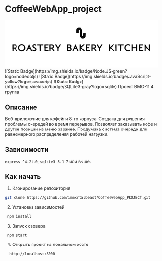 <!--зависимости-->
# CoffeeWebApp_project
<img src="assets/public/Img/logo.png" alt="Логотип проекта">
![Static Badge](https://img.shields.io/badge/Node.JS-green?logo=nodedotjs)
![Static Badge](https://img.shields.io/badge/JavaScript-yellow?logo=javascript)
![Static Badge](https://img.shields.io/badge/SQLite3-gray?logo=sqlite)  
Проект ВМО-11 4 группа

## Описание
Веб-приложение для кофейни 8-го корпуса. Создана для решения проблемы очередей во время перерывов. Позволяет заказывать кофе и другие позиции из меню заранее. Продумана система очереди для равномерного распределения рабочей нагрузки.
## Зависимости
```express ^4.21.0```, ```sqlite3 5.1.7``` или выше.

## Как начать
1. Клонирование репозитория
  ```bash
  git clone https://github.com/immxrtalbeast/CoffeeWebApp_PROJECT.git
  ```
2. Установка зависимостей
  ```javascript
   npm install
  ```
3. Запуск сервера
  ```javascript
   npm start
  ```
4. Открыть проект на локальном хосте  
  ```bash
    http://localhost:3000
  ```
